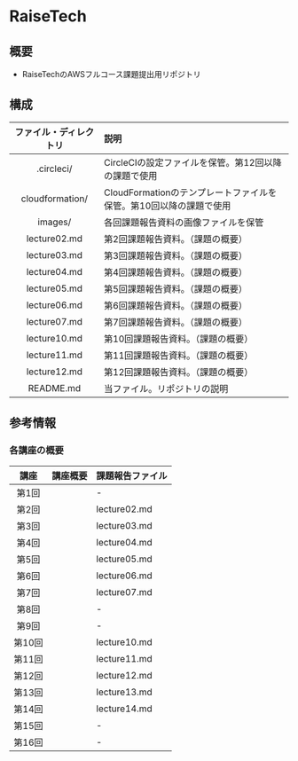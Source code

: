 # RaiseTech

## 概要
- RaiseTechのAWSフルコース課題提出用リポジトリ

## 構成
|ファイル・ディレクトリ|説明|
|:--:|:--|
|.circleci/|CircleCIの設定ファイルを保管。第12回以降の課題で使用|
|cloudformation/|CloudFormationのテンプレートファイルを保管。第10回以降の課題で使用|
|images/|各回課題報告資料の画像ファイルを保管|
|lecture02.md|第2回課題報告資料。（課題の概要）|
|lecture03.md|第3回課題報告資料。（課題の概要）|
|lecture04.md|第4回課題報告資料。（課題の概要）|
|lecture05.md|第5回課題報告資料。（課題の概要）|
|lecture06.md|第6回課題報告資料。（課題の概要）|
|lecture07.md|第7回課題報告資料。（課題の概要）|
|lecture10.md|第10回課題報告資料。（課題の概要）|
|lecture11.md|第11回課題報告資料。（課題の概要）|
|lecture12.md|第12回課題報告資料。（課題の概要）|
|README.md|当ファイル。リポジトリの説明|

## 参考情報
### 各講座の概要
|講座|講座概要|課題報告ファイル|
|:--:|:--|:--|
|第1回||-|
|第2回||lecture02.md|
|第3回||lecture03.md|
|第4回||lecture04.md|
|第5回||lecture05.md|
|第6回||lecture06.md|
|第7回||lecture07.md|
|第8回||-|
|第9回||-|
|第10回||lecture10.md|
|第11回||lecture11.md|
|第12回||lecture12.md|
|第13回||lecture13.md|
|第14回||lecture14.md|
|第15回||-|
|第16回||-|
